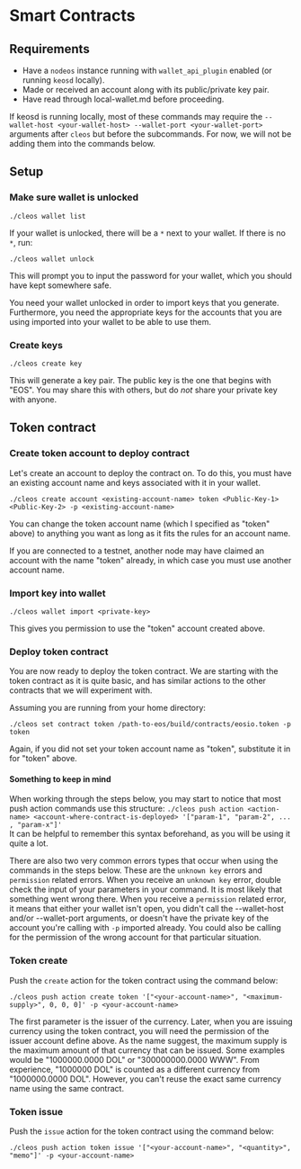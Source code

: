# Smart Contracts

## Requirements
- Have a `nodeos` instance running with `wallet_api_plugin` enabled (or running `keosd` locally).
- Made or received an account along with its public/private key pair.
- Have read through local-wallet.md before proceeding.

If keosd is running locally, most of these commands may require the `--wallet-host <your-wallet-host> --wallet-port <your-wallet-port>` arguments after `cleos` but before the subcommands. For now, we will not be adding them into the commands below.

## Setup

### Make sure wallet is unlocked

`./cleos wallet list`

If your wallet is unlocked, there will be a `*` next to your wallet. If there is no `*`, run:

`./cleos wallet unlock`

This will prompt you to input the password for your wallet, which you should have kept somewhere safe.

You need your wallet unlocked in order to import keys that you generate. Furthermore, you need the appropriate keys for the accounts that you are using imported into your wallet to be able to use them.

### Create keys

`./cleos create key`

This will generate a key pair. The public key is the one that begins with "EOS". You may share this with others, but do *not* share your private key with anyone.

## Token contract

### Create token account to deploy contract

Let's create an account to deploy the contract on. To do this, you must have an existing account name and keys associated with it in your wallet.

`./cleos create account <existing-account-name> token <Public-Key-1> <Public-Key-2> -p <existing-account-name>`

You can change the token account name (which I specified as "token" above) to anything you want as long as it fits the rules for an account name.

If you are connected to a testnet, another node may have claimed an account with the name "token" already, in which case you must use another account name.

### Import key into wallet

`./cleos wallet import <private-key>`

This gives you permission to use the "token" account created above.

### Deploy token contract

You are now ready to deploy the token contract. We are starting with the token contract as it is quite basic, and has similar actions to the other contracts that we will experiment with.

Assuming you are running from your home directory:

`./cleos set contract token /path-to-eos/build/contracts/eosio.token -p token`

Again, if you did not set your token account name as "token", substitute it in for "token" above.

#### Something to keep in mind

When working through the steps below, you may start to notice that most push action commands use this structure: 
```./cleos push action <action-name> <account-where-contract-is-deployed> '["param-1", "param-2", ... , "param-x"]'```  
It can be helpful to remember this syntax beforehand, as you will be using it quite a lot.

There are also two very common errors types that occur when using the commands in the steps below. These are the `unknown key` errors and `permission` related errors. When you receive an `unknown key` error, double check the input of your parameters in your command. It is most likely that something went wrong there. When you receive a `permission` related error, it means that either your wallet isn't open, you didn't call the --wallet-host and/or --wallet-port arguments, or doesn't have the private key of the account you're calling with `-p` imported already. You could also be calling for the permission of the wrong account for that particular situation.

### Token create

Push the `create` action for the token contract using the command below:

`./cleos push action create token '["<your-account-name>", "<maximum-supply>", 0, 0, 0]' -p <your-account-name>`

The first parameter is the issuer of the currency. Later, when you are issuing currency using the token contract, you will need the permission of the issuer account define above. As the name suggest, the maximum supply is the maximum amount of that currency that can be issued. Some examples would be "1000000.0000 DOL" or "300000000.0000 WWW". From experience, "1000000 DOL" is counted as a different currency from "1000000.0000 DOL". However, you can't reuse the exact same currency name using the same contract.

### Token issue

Push the `issue` action for the token contract using the command below:

`./cleos push action token issue '["<your-account-name>", "<quantity>", "memo"]' -p <your-account-name>`
